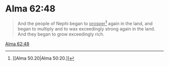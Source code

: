# Alma 62:48

> And the people of Nephi began to <u>prosper</u>[^a] again in the land, and began to multiply and to wax exceedingly strong again in the land. And they began to grow exceedingly rich.

[Alma 62:48](https://www.churchofjesuschrist.org/study/scriptures/bofm/alma/62?lang=eng&id=p48#p48)


[^a]: [[Alma 50.20|Alma 50:20.]]
